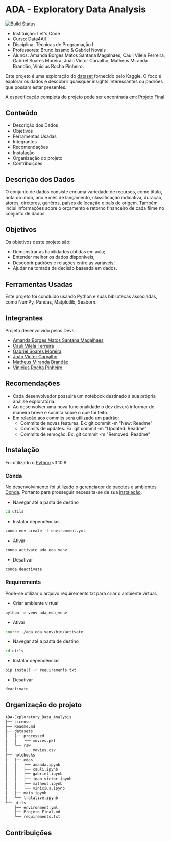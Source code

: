 # ADA - Exploratory Data Analysis
![Build Status](https://travis-ci.org/joemccann/dillinger.svg?branch=master)

- Instituição: Let's Code
- Curso: Data4All
- Disciplina: Técnicas de Programação I
- Professores: Bruno Issamo & Gabriel Novais
- Alunos: Amanda Borges Matos Santana Magalhaes, Cauli Vilela Ferreira, Gabriel Soares Moreira, João Victor Carvalho, Matheus Miranda Brandão, Vinicius Rocha Pinheiro.

Este projeto é uma exploração do [dataset](https://www.kaggle.com/datasets/georgescutelnicu/top-100-popular-movies-from-2003-to-2022-imdb) fornecido pelo Kaggle. O foco é explorar os dados e descobrir quaisquer insights interessantes ou padrões que possam estar presentes.

A especificação completa do projeto pode ser encontrada em: [Projeto Final](https://github.com/MatBrands/ADA-Exploratory_Data_Analysis/blob/master/utils/Projeto%20Final.md).

## Conteúdo

- Descrição dos Dados
- Objetivos
- Ferramentas Usadas
- Integrantes
- Recomendações
- Instalação
- Organização do projeto
- Contribuições

## Descrição dos Dados
O conjunto de dados consiste em uma variedade de recursos, como título, nota do imdb, ano e mês de lançamento, classificação indicativa, duração, atores, diretores, genêros, países de locação e país de origem. Também inclui informações sobre o orçamento e retorno financeiro de cada filme no conjunto de dados.

## Objetivos
 Os objetivos deste projeto são: 

- Demonstrar as habilidades obtidas em aula;
- Entender melhor os dados disponíveis;
- Descobrir padrões e relações entre as variáveis;
- Ajudar na tomada de decisão baseada em dados.

## Ferramentas Usadas 
Este projeto foi concluído usando Python e suas bibliotecas associadas, como NumPy, Pandas, Matplotlib, Seaborn.

## Integrantes
Projeto desenvolvido pelos Devs:

- [Amanda Borges Matos Santana Magalhaes](https://github.com/magalhaesaamanda)
- [Cauli Vilela Ferreira](https://github.com/coquizin)
- [Gabriel Soares Moreira](https://github.com/moreiragabrielsoares)
- [João Victor Carvalho](https://github.com/jvDATA)
- [Matheus Miranda Brandão](https://github.com/MatBrands/)
- [Vinicius Rocha Pinheiro](https://github.com/vini-pinheiro)

## Recomendações
- Cada desenvolvedor possuirá um notebook destinado à sua própria análise exploratória.
- Ao desenvolver uma nova funcionalidade o dev deverá informar de maneira breve e sucinta sobre o que foi feito.
- Em relação aos commits será utilizado um padrão:
    - Commits de novas features. Ex: git commit -m "New: Readme"
    - Commits de updates. Ex: git commit -m "Updated: Readme"
    - Commits de remoção. Ex: git commit -m "Removed: Readme"

## Instalação
Foi utilizado o [Python](https://www.python.org/) v3.10.9.

### Conda
No desenvolvimento foi utilizado o gerenciador de pacotes e ambientes [Conda](https://conda.io/). Portanto para prosseguir necessita-se de sua [instalação](https://conda.io/projects/conda/en/latest/user-guide/install/index.html).

- Navegar até a pasta de destino
```sh
cd utils
```

- Instalar dependências
```sh
conda env create -f environment.yml
```

- Ativar
```sh
conda activate ada_eda_venv
```

- Desativar
```sh
conda deactivate
```

### Requirements
Pode-se utilizar o arquivo requirements.txt para criar o ambiente virtual.

- Criar ambiente virtual
```sh
python -m venv ada_eda_venv
```

- Ativar
```sh
source ./ada_eda_venv/bin/activate
```

- Navegar até a pasta de destino
```sh
cd utils
```

- Instalar dependências
```sh
pip install -r requirements.txt
```

- Desativar
```sh
deactivate
```

## Organização do projeto
```sh
ADA-Exploratory_Data_Analysis
├── License
├── Readme.md
├── datasets
│   ├── processed
│   │   └── movies.pkl
│   └── raw
│       └── movies.csv
├── notebooks
│   ├── edas
│   │   ├── amanda.ipynb
│   │   ├── cauli.ipynb
│   │   ├── gabriel.ipynb
│   │   ├── joao_victor.ipynb
│   │   ├── matheus.ipynb
│   │   └── vinicius.ipynb
│   ├── main.ipynb
│   └── tratative.ipynb
└── utils
    ├── environment.yml
    ├── Projeto Final.md
    └── requirements.txt
```

## Contribuições